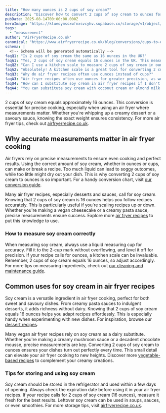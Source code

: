 ```yaml
---
title: "How many ounces is 2 cups of soy cream?"
description: "Discover how to convert 2 cups of soy cream to ounces for perfect air fryer recipes every time. Get accurate measurements now!"
pubDate: 2025-08-14T00:00:00.000Z
heroImage: "https://klueoymssxwfnxsvcyhv.supabase.co/storage/v1/object/public/Shmucket/how-many-ounces-is-2-cups-of-soy-cream.webp"
tags:
  - "measurement"
author: "AirFryerRecipe.co.uk"
canonical: "https://www.airfryerrecipe.co.uk/blog/conversions/cups-to-ounces/how-many-ounces-is-2-cups-of-soy-cream"
schema: |
  <!-- Schema will be generated automatically -->
faqQ1: "Is 2 cups of soy cream the same as 16 ounces in the UK?"
faqA1: "Yes, 2 cups of soy cream equals 16 ounces in the UK. This measurement is standard for liquid ingredients like soy cream, ensuring accuracy in recipes. Always use a liquid measuring cup or kitchen scale for best results."
faqQ2: "Can I use a kitchen scale to measure 2 cups of soy cream in ounces?"
faqA2: "Absolutely! A kitchen scale is a great tool for converting 2 cups of soy cream to ounces. Simply set your scale to ounces, pour the soy cream until it reaches 16 ounces, and you're done. This method is especially handy for precise air fryer recipes."
faqQ3: "Why do air fryer recipes often use ounces instead of cups?"
faqA3: "Air fryer recipes often use ounces for greater precision, as weight measurements are more accurate than volume. This ensures consistent results, especially when dealing with liquids like soy cream. Converting 2 cups to 16 ounces helps avoid guesswork."
faqQ4: "How can I substitute soy cream in air fryer recipes if I don't have any?"
faqA4: "You can substitute soy cream with coconut cream or almond milk in most air fryer recipes. Just remember to adjust the quantity, as 2 cups of soy cream (16 ounces) may not directly translate to other substitutes. Always check the recipe for best results."
---
```

<p>2 cups of soy cream equals approximately 16 ounces. This conversion is essential for precise cooking, especially when using an air fryer where measurements matter. Whether you're whipping up a creamy dessert or a savoury sauce, knowing the exact weight ensures consistency. For more air fryer tips, check out <a href=https://www.airfryerrecipe.co.uk>airfryerrecipe.co.uk</a>.</p>

<h2>Why accurate measurements matter in air fryer cooking</h2>
<p>Air fryers rely on precise measurements to ensure even cooking and perfect results. Using the correct amount of soy cream, whether in ounces or cups, can make or break a recipe. Too much liquid can lead to soggy outcomes, while too little might dry out your dish. This is why converting 2 cups of soy cream to ounces is so important. For a handy conversion chart, visit <a href=https://www.airfryerrecipe.co.uk/air-fryer-conversion-chart>our conversion guide</a>.</p>

<p>Many air fryer recipes, especially desserts and sauces, call for soy cream. Knowing that 2 cups of soy cream is 16 ounces helps you follow recipes accurately. This is particularly useful if you're scaling recipes up or down. Whether you're making a vegan cheesecake or a creamy pasta sauce, precise measurements ensure success. Explore more <a href=https://www.airfryerrecipe.co.uk/recipes>air fryer recipes</a> to put this knowledge to use.</p>

<h3>How to measure soy cream correctly</h3>
<p>When measuring soy cream, always use a liquid measuring cup for accuracy. Fill it to the 2-cup mark without overflowing, and level it off for precision. If your recipe calls for ounces, a kitchen scale can be invaluable. Remember, 2 cups of soy cream equals 16 ounces, so adjust accordingly. For more tips on measuring ingredients, check out <a href=https://www.airfryerrecipe.co.uk/air-fryer-cleaner>our cleaning and maintenance guide</a>.</p>

<h2>Common uses for soy cream in air fryer recipes</h2>
<p>Soy cream is a versatile ingredient in air fryer cooking, perfect for both sweet and savoury dishes. From creamy pasta sauces to indulgent desserts, it adds richness without dairy. Knowing that 2 cups of soy cream equals 16 ounces helps you adapt recipes effortlessly. This is especially handy when experimenting with new dishes. For inspiration, browse our <a href=https://www.airfryerrecipe.co.uk/recipe-category/dessert>dessert recipes</a>.</p>

<p>Many vegan air fryer recipes rely on soy cream as a dairy substitute. Whether you're making a creamy mushroom sauce or a decadent chocolate mousse, precise measurements are key. Converting 2 cups of soy cream to ounces ensures your dishes turn out perfectly every time. This small detail can elevate your air fryer cooking to new heights. Discover more <a href=https://www.airfryerrecipe.co.uk/recipe-category/vegetables>vegetable-based recipes</a> to complement your creamy creations.</p>

<h3>Tips for storing and using soy cream</h3>
<p>Soy cream should be stored in the refrigerator and used within a few days of opening. Always check the expiration date before using it in your air fryer recipes. If your recipe calls for 2 cups of soy cream (16 ounces), measure it fresh for the best results. Leftover soy cream can be used in soups, sauces, or even smoothies. For more storage tips, visit <a href=https://www.airfryerrecipe.co.uk>airfryerrecipe.co.uk</a>.</p>
